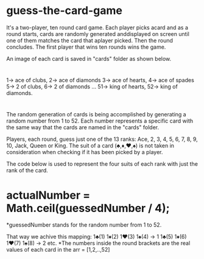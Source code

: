 # guess-the-card-game

It's a two-player, ten round card game.
Each player picks acard and as a round starts,
cards are randomly generated anddisplayed on screen 
until one of them matches the card 
that aplayer picked. Then the round concludes. 
The first player that wins
ten rounds wins the game.

An image of each card is saved in "cards" folder
as shown below.
#
1-> ace of clubs, 2-> ace of diamonds
3-> ace of hearts, 4-> ace of spades
5-> 2 of clubs, 6-> 2 of diamonds 
...
51-> king of hearts, 52-> king of diamonds.
#
The random generation of cards is being accomplished by
generating a random number from 1 to 52.
Each number represents a specific card with the same way that
the cards are named in the "cards" folder.

Players, each round, guess just one of the 13 ranks:
Ace, 2, 3, 4, 5, 6, 7, 8, 9, 10, Jack, Queen or King.
The suit of a card (♣,♦,♥,♠) is not taken in consideration 
when checking if it has been picked by a player.

The code below is used to represent the four suits
of each rank with just the rank of the card.
# actualNumber = Math.ceil(guessedNumber / 4); #
*guessedNumber stands for the random number from 1 to 52.

That way we achive this mapping:
1♣(1)    1♦(2)    1♥(3)    1♠(4) -> 1
1♣(5)    1♦(6)    1♥(7)    1♠(8) -> 2 etc.
*The numbers inside the round brackets 
are the real values of each card in the arr = [1,2,..,52]





